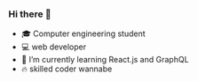### Hi there 👋

- 🎓 Computer engineering student
- 💻 web developer
- 🌱 I’m currently learning React.js and GraphQL
- 🔥  skilled coder wannabe

